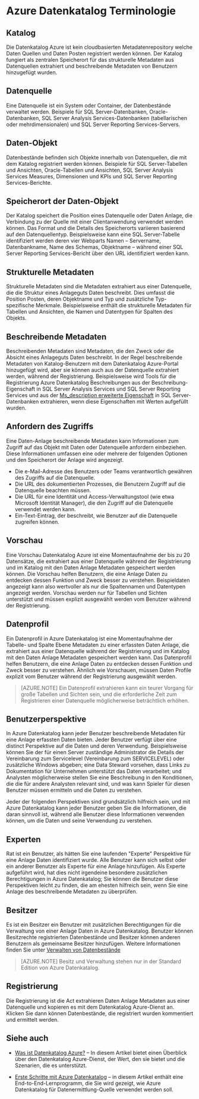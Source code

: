 <properties
   pageTitle="Azure Datenkatalog Terminologie | Microsoft Azure"
   description="Dieser Artikel enthält eine Einführung in grundlegende Konzepte und Begriffe in Azure Datenkatalog Dokumentation verwendet werden."
   services="data-catalog"
   documentationCenter=""
   authors="steelanddata"
   manager="NA"
   editor=""
   tags=""/>
<tags
   ms.service="data-catalog"
   ms.devlang="NA"
   ms.topic="article"
   ms.tgt_pltfrm="NA"
   ms.workload="data-catalog"
   ms.date="09/21/2016"
   ms.author="maroche"/>

# <a name="azure-data-catalog-terminology"></a>Azure Datenkatalog Terminologie

## <a name="catalog"></a>Katalog

Die Datenkatalog Azure ist kein cloudbasierten Metadatenrepository welche Daten Quellen und Daten Posten registriert werden können. Der Katalog fungiert als zentralen Speicherort für das strukturelle Metadaten aus Datenquellen extrahiert und beschreibende Metadaten von Benutzern hinzugefügt wurden.

## <a name="data-source"></a>Datenquelle

Eine Datenquelle ist ein System oder Container, der Datenbestände verwaltet werden. Beispiele für SQL Server-Datenbanken, Oracle-Datenbanken, SQL Server Analysis Services-Datenbanken (tabellarischen oder mehrdimensionalen) und SQL Server Reporting Services-Servers.

## <a name="data-asset"></a>Daten-Objekt

Datenbestände befinden sich Objekte innerhalb von Datenquellen, die mit dem Katalog registriert werden können. Beispiele für SQL Server-Tabellen und Ansichten, Oracle-Tabellen und Ansichten, SQL Server Analysis Services Measures, Dimensionen und KPIs und SQL Server Reporting Services-Berichte.

## <a name="data-asset-location"></a>Speicherort der Daten-Objekt

Der Katalog speichert die Position eines Datenquelle oder Daten Anlage, die Verbindung zu der Quelle mit einer Clientanwendung verwendet werden können. Das Format und die Details des Speicherorts variieren basierend auf den Datenquellentyp. Beispielsweise kann eine SQL Server-Tabelle identifiziert werden deren vier Webparts Namen – Servername, Datenbankname, Name des Schemas, Objektname – während einer SQL Server Reporting Services-Bericht über den URL identifiziert werden kann.

## <a name="structural-metadata"></a>Strukturelle Metadaten

Strukturelle Metadaten sind die Metadaten extrahiert aus einer Datenquelle, die die Struktur eines Anlageguts Daten beschreibt. Dies umfasst die Position Posten, deren Objektname und Typ und zusätzliche Typ-spezifische Merkmale. Beispielsweise enthält die strukturelle Metadaten für Tabellen und Ansichten, die Namen und Datentypen für Spalten des Objekts.

## <a name="descriptive-metadata"></a>Beschreibende Metadaten

Beschreibenden Metadaten sind Metadaten, die den Zweck oder die Absicht eines Anlageguts Daten beschreibt. In der Regel beschreibende Metadaten von Katalog-Benutzern mit dem Datenkatalog Azure-Portal hinzugefügt wird, aber sie können auch aus der Datenquelle extrahiert werden, während der Registrierung. Beispielsweise wird Tools für die Registrierung Azure Datenkatalog Beschreibungen aus der Beschreibung-Eigenschaft in SQL Server Analysis Services und SQL Server Reporting Services und aus der [Ms_description erweiterte Eigenschaft](https://technet.microsoft.com/library/ms190243.aspx) in SQL Server-Datenbanken extrahieren, wenn diese Eigenschaften mit Werten aufgefüllt wurden.

## <a name="request-access"></a>Anfordern des Zugriffs

Eine Daten-Anlage beschreibende Metadaten kann Informationen zum Zugriff auf das Objekt mit Daten oder Datenquelle anfordern einbeziehen. Diese Informationen umfassen eine oder mehrere der folgenden Optionen und den Speicherort der Anlage wird angezeigt.

- Die e-Mail-Adresse des Benutzers oder Teams verantwortlich gewähren des Zugriffs auf die Datenquelle.
- Die URL des dokumentierten Prozesses, die Benutzern Zugriff auf die Datenquelle beachten müssen.
- Die URL für eine Identität und Access-Verwaltungstool (wie etwa Microsoft Identität Manager), die den Zugriff auf die Datenquelle verwendet werden kann.
- Ein-Text-Eintrag, der beschreibt, wie Benutzer auf die Datenquelle zugreifen können.

## <a name="preview"></a>Vorschau

Eine Vorschau Datenkatalog Azure ist eine Momentaufnahme der bis zu 20 Datensätze, die extrahiert aus einer Datenquelle während der Registrierung und im Katalog mit den Daten Anlage Metadaten gespeichert werden können. Die Vorschau helfen Benutzern, die eine Anlage Daten zu entdecken dessen Funktion und Zweck besser zu verstehen. Beispieldaten angezeigt kann also wertvoller als nur die Spaltennamen und Datentypen angezeigt werden.
Vorschau werden nur für Tabellen und Sichten unterstützt und müssen explizit ausgewählt werden vom Benutzer während der Registrierung.

## <a name="data-profile"></a>Datenprofil

Ein Datenprofil in Azure Datenkatalog ist eine Momentaufnahme der Tabelle- und Spalte Ebene Metadaten zu einer erfassten Daten Anlage, die extrahiert aus einer Datenquelle während der Registrierung und im Katalog mit den Daten Anlage Metadaten gespeichert werden kann. Das Datenprofil helfen Benutzern, die eine Anlage Daten zu entdecken dessen Funktion und Zweck besser zu verstehen. Ähnlich wie Vorschauen, müssen Daten Profile explizit vom Benutzer während der Registrierung ausgewählt werden.

> [AZURE.NOTE] Ein Datenprofil extrahieren kann ein teurer Vorgang für große Tabellen und Sichten sein, und die erforderliche Zeit zum Registrieren einer Datenquelle möglicherweise beträchtlich erhöhen.

## <a name="user-perspective"></a>Benutzerperspektive

In Azure Datenkatalog kann jeder Benutzer beschreibende Metadaten für eine Anlage erfassten Daten bieten. Jeder Benutzer verfügt über eine distinct Perspektive auf die Daten und deren Verwendung. Beispielsweise können Sie der für einen Server zuständige Administrator die Details der Vereinbarung zum Servicelevel (Vereinbarung zum SERVICELEVEL) oder zusätzliche Windows abgeben; eine Data Steward vorsehen, dass Links zu Dokumentation für Unternehmen unterstützt das Daten verarbeitet; und Analysten möglicherweise stellen Sie eine Beschreibung in den Konditionen, die die für andere Analysten relevant sind, und was kann Spieler für diesen Benutzer müssen ermitteln und die Daten zu verstehen.

Jeder der folgenden Perspektiven sind grundsätzlich hilfreich sein, und mit Azure Datenkatalog kann jeder Benutzer geben Sie die Informationen, die daran sinnvoll ist, während alle Benutzer diese Informationen verwenden können, um die Daten und seine Verwendung zu verstehen.

## <a name="expert"></a>Experten

Rat ist ein Benutzer, als hätten Sie eine laufenden "Experte" Perspektive für eine Anlage Daten identifiziert wurde. Alle Benutzer kann sich selbst oder ein anderer Benutzer als Experte für eine Anlage hinzufügen. Als Experte aufgeführt wird, hat dies nicht irgendeine besondere zusätzlichen Berechtigungen in Azure Datenkatalog; Sie können die Benutzer diese Perspektiven leicht zu finden, die am ehesten hilfreich sein, wenn Sie eine Anlage des beschreibende Metadaten zu überprüfen.

## <a name="owner"></a>Besitzer

Es ist ein Besitzer ein Benutzer mit zusätzlichen Berechtigungen für die Verwaltung von einer Anlage Daten in Azure Datenkatalog. Benutzer können Besitzrechte registrierten Datenbestände und Besitzer können anderen Benutzern als gemeinsame Besitzer hinzufügen. Weitere Informationen finden Sie unter [Verwalten von Datenbestände](data-catalog-how-to-manage.md)  
> [AZURE.NOTE] Besitz und Verwaltung stehen nur in der Standard Edition von Azure Datenkatalog.

## <a name="registration"></a>Registrierung

Die Registrierung ist die Act extrahieren Daten Anlage Metadaten aus einer Datenquelle und kopieren es mit dem Datenkatalog Azure-Dienst an. Klicken Sie dann können Datenbestände, die registriert wurden kommentiert und ermittelt werden.

## <a name="see-also"></a>Siehe auch

- [Was ist Datenkatalog Azure?](data-catalog-what-is-data-catalog.md) – In diesem Artikel bietet einen Überblick über den Datenkatalog Azure-Dienst, der Wert, den sie bietet und die Szenarien, die es unterstützt.

- [Erste Schritte mit Azure Datenkatalog](data-catalog-get-started.md) – in diesem Artikel enthält eine End-to-End-Lernprogramm, die Sie wird gezeigt, wie Azure Datenkatalog für Datenermittlung-Quelle verwendet werden soll.  
